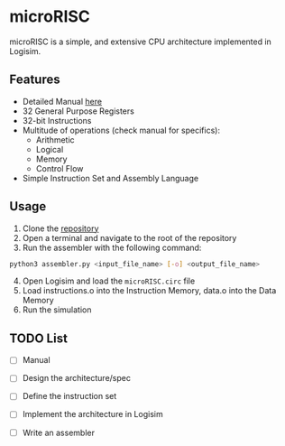 # microRISC
microRISC is a simple, and extensive CPU architecture implemented in Logisim.

## Features
- Detailed Manual [here](docs/main.pdf)
- 32 General Purpose Registers
- 32-bit Instructions
- Multitude of operations (check manual for specifics):
  - Arithmetic
  - Logical
  - Memory
  - Control Flow
- Simple Instruction Set and Assembly Language

## Usage
1. Clone the [repository](https://github.com/aschombe/microRISC)
2. Open a terminal and navigate to the root of the repository
3. Run the assembler with the following command:
```bash
python3 assembler.py <input_file_name> [-o] <output_file_name>
```
4. Open Logisim and load the `microRISC.circ` file
5. Load instructions.o into the Instruction Memory, data.o into the Data Memory
6. Run the simulation

## TODO List
- [ ] Manual
- [ ] Design the architecture/spec
- [ ] Define the instruction set
- [ ] Implement the architecture in Logisim
- [ ] Write an assembler

